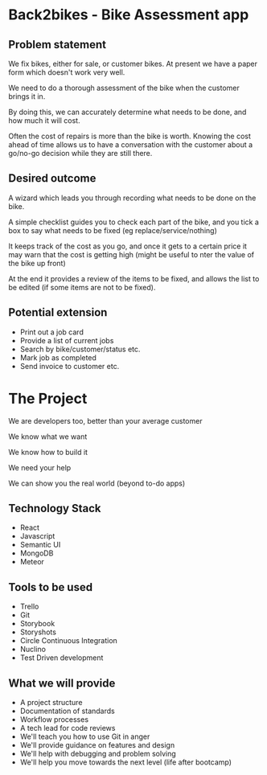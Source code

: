 # Back2bikes - Bike Assessment app

## Problem statement

We fix bikes, either for sale, or customer bikes. At present we have a paper form which doesn't work very well.

We need to do a thorough assessment of the bike when the customer brings it in.

By doing this, we can accurately determine what needs to be done, and how much it will cost.

Often the cost of repairs is more than the bike is worth. Knowing the cost ahead of time allows us to have a conversation with the customer about a go/no-go decision while they are still there.

## Desired outcome

A wizard which leads you through recording what needs to be done on the bike. 

A simple checklist guides you to check each part of the bike, and you tick a box to say what needs to be fixed (eg replace/service/nothing)

It keeps track of the cost as you go, and once it gets to a certain price it may warn that the cost is getting high (might be useful to nter the value of the bike up front)

At the end it provides a review of the items to be fixed, and allows the list to be edited (if some items are not to be fixed).

## Potential extension

* Print out a job card
* Provide a list of current jobs
* Search by bike/customer/status etc. 
* Mark job as completed
* Send invoice to customer etc.


# The Project

We are developers too, better than your average customer

We know what we want

We know how to build it

We need your help

We can show you the real world (beyond to-do apps)

## Technology Stack

* React 
* Javascript
* Semantic UI
* MongoDB
* Meteor

## Tools to be used

* Trello
* Git
* Storybook
* Storyshots
* Circle Continuous Integration
* Nuclino
* Test Driven development

## What we will provide

* A project structure
* Documentation of standards
* Workflow processes
* A tech lead for code reviews
* We'll teach you how to use Git in anger
* We'll provide guidance on features and design
* We'll help with debugging and problem solving
* We'll help you move towards the next level (life after bootcamp)
